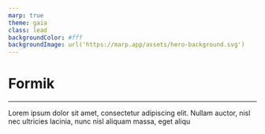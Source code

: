 ```yaml
---
marp: true
theme: gaia
class: lead
backgroundColor: #fff
backgroundImage: url('https://marp.app/assets/hero-background.svg')
---
```


# Formik

---

Lorem ipsum dolor sit amet, consectetur adipiscing elit. Nullam auctor, nisl nec ultricies lacinia, nunc nisl aliquam massa, eget aliqu
